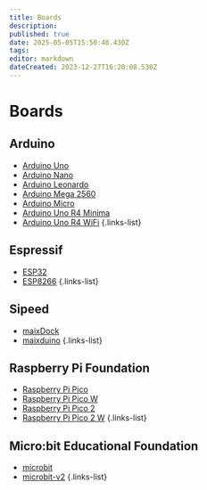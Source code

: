 ```yaml
---
title: Boards
description: 
published: true
date: 2025-05-05T15:50:48.430Z
tags: 
editor: markdown
dateCreated: 2023-12-27T16:20:08.530Z
---
```


# Boards

## Arduino

- [Arduino Uno](/general-hardware-guidelines/boards/arduino-uno)
- [Arduino Nano](/general-hardware-guidelines/boards/arduino-nano)
- [Arduino Leonardo](/general-hardware-guidelines/boards/arduino-leonardo)
- [Arduino Mega 2560](/general-hardware-guidelines/boards/arduino-mega2560)
- [Arduino Micro](/general-hardware-guidelines/boards/arduino-micro)
- [Arduino Uno R4 Minima](/general-hardware-guidelines/boards/arduino-uno-r4-minima)
- [Arduino Uno R4 WiFi](/general-hardware-guidelines/boards/arduino-uno-r4-wifi)
{.links-list}

## Espressif

- [ESP32](/general-hardware-guidelines/boards/esp32)
- [ESP8266](/general-hardware-guidelines/boards/esp8266)
{.links-list}

## Sipeed

- [maixDock](/general-hardware-guidelines/boards/maixdock)
- [maixduino](/general-hardware-guidelines/boards/maixduino)
{.links-list}

## Raspberry Pi Foundation

- [Raspberry Pi Pico](/general-hardware-guidelines/boards/raspberry-pi-pico)
- [Raspberry Pi Pico W](/general-hardware-guidelines/boards/raspberry-pi-picow)
- [Raspberry Pi Pico 2](/general-hardware-guidelines/boards/raspberry-pi-pico2)
- [Raspberry Pi Pico 2 W](/general-hardware-guidelines/boards/raspberry-pi-pico2w)
{.links-list}

## Micro:bit Educational Foundation

- [microbit](/general-hardware-guidelines/boards/microbit)
- [microbit-v2](/general-hardware-guidelines/boards/microbit-v2)
{.links-list}